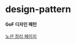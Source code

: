 # design-pattern
#### GoF 디자인 패턴
[노션 정리 페이지](https://decorous-leo-9ba.notion.site/GoF-6304cbfff30c4fcc97187767188ceb32)
